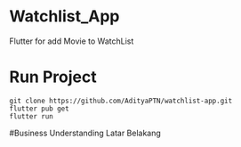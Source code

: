 # Watchlist_App

Flutter for add Movie to WatchList

# Run Project
```
git clone https://github.com/AdityaPTN/watchlist-app.git
flutter pub get
flutter run
```
#Business Understanding
Latar Belakang
